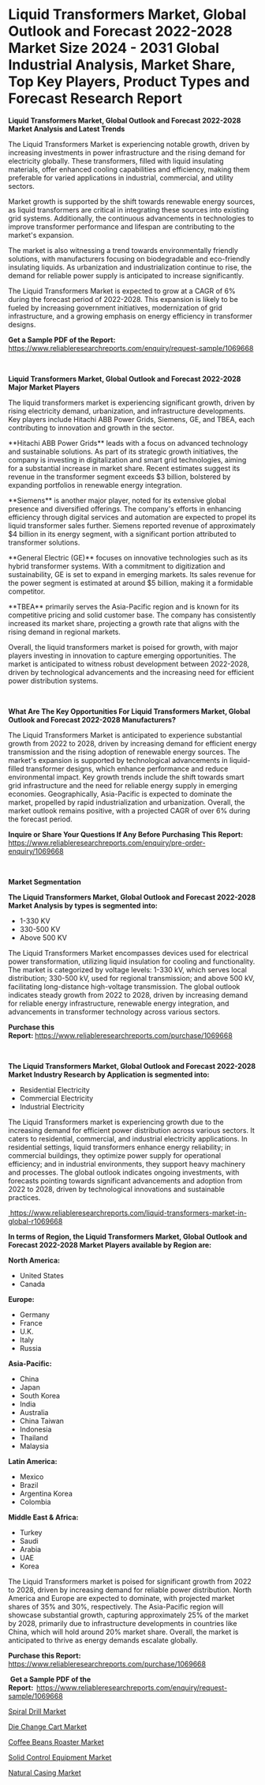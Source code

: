 <p><h1>Liquid Transformers Market, Global Outlook and Forecast 2022-2028 Market Size 2024 - 2031 Global Industrial Analysis, Market Share, Top Key Players, Product Types and Forecast Research Report</h1></p><p><strong>Liquid Transformers Market, Global Outlook and Forecast 2022-2028 Market Analysis and Latest Trends</strong></p>
<p><p>The Liquid Transformers Market is experiencing notable growth, driven by increasing investments in power infrastructure and the rising demand for electricity globally. These transformers, filled with liquid insulating materials, offer enhanced cooling capabilities and efficiency, making them preferable for varied applications in industrial, commercial, and utility sectors. </p><p>Market growth is supported by the shift towards renewable energy sources, as liquid transformers are critical in integrating these sources into existing grid systems. Additionally, the continuous advancements in technologies to improve transformer performance and lifespan are contributing to the market's expansion.</p><p>The market is also witnessing a trend towards environmentally friendly solutions, with manufacturers focusing on biodegradable and eco-friendly insulating liquids. As urbanization and industrialization continue to rise, the demand for reliable power supply is anticipated to increase significantly.</p><p>The Liquid Transformers Market is expected to grow at a CAGR of 6% during the forecast period of 2022-2028. This expansion is likely to be fueled by increasing government initiatives, modernization of grid infrastructure, and a growing emphasis on energy efficiency in transformer designs.</p></p>
<p><strong>Get a Sample PDF of the Report:&nbsp;</strong> <a href="https://www.reliableresearchreports.com/enquiry/request-sample/1069668?utm_campaign=1509&utm_medium=2&utm_source=Github&utm_content=ia&utm_term=18102024&utm_id=liquid-transformers-market-global-outlook-and-forecast-2022-2028">https://www.reliableresearchreports.com/enquiry/request-sample/1069668</a></p>
<p>&nbsp;</p>
<p><strong>Liquid Transformers Market, Global Outlook and Forecast 2022-2028 Major Market Players</strong></p>
<p><p>The liquid transformers market is experiencing significant growth, driven by rising electricity demand, urbanization, and infrastructure developments. Key players include Hitachi ABB Power Grids, Siemens, GE, and TBEA, each contributing to innovation and growth in the sector.</p><p>**Hitachi ABB Power Grids** leads with a focus on advanced technology and sustainable solutions. As part of its strategic growth initiatives, the company is investing in digitalization and smart grid technologies, aiming for a substantial increase in market share. Recent estimates suggest its revenue in the transformer segment exceeds $3 billion, bolstered by expanding portfolios in renewable energy integration.</p><p>**Siemens** is another major player, noted for its extensive global presence and diversified offerings. The company's efforts in enhancing efficiency through digital services and automation are expected to propel its liquid transformer sales further. Siemens reported revenue of approximately $4 billion in its energy segment, with a significant portion attributed to transformer solutions.</p><p>**General Electric (GE)** focuses on innovative technologies such as its hybrid transformer systems. With a commitment to digitization and sustainability, GE is set to expand in emerging markets. Its sales revenue for the power segment is estimated at around $5 billion, making it a formidable competitor.</p><p>**TBEA** primarily serves the Asia-Pacific region and is known for its competitive pricing and solid customer base. The company has consistently increased its market share, projecting a growth rate that aligns with the rising demand in regional markets.</p><p>Overall, the liquid transformers market is poised for growth, with major players investing in innovation to capture emerging opportunities. The market is anticipated to witness robust development between 2022-2028, driven by technological advancements and the increasing need for efficient power distribution systems.</p></p>
<p>&nbsp;</p>
<p><strong>What Are The Key Opportunities For Liquid Transformers Market, Global Outlook and Forecast 2022-2028 Manufacturers?</strong></p>
<p><p>The Liquid Transformers Market is anticipated to experience substantial growth from 2022 to 2028, driven by increasing demand for efficient energy transmission and the rising adoption of renewable energy sources. The market's expansion is supported by technological advancements in liquid-filled transformer designs, which enhance performance and reduce environmental impact. Key growth trends include the shift towards smart grid infrastructure and the need for reliable energy supply in emerging economies. Geographically, Asia-Pacific is expected to dominate the market, propelled by rapid industrialization and urbanization. Overall, the market outlook remains positive, with a projected CAGR of over 6% during the forecast period.</p></p>
<p><strong>Inquire or Share Your Questions If Any Before Purchasing This Report:</strong> <a href="https://www.reliableresearchreports.com/enquiry/pre-order-enquiry/1069668?utm_campaign=1509&utm_medium=2&utm_source=Github&utm_content=ia&utm_term=18102024&utm_id=liquid-transformers-market-global-outlook-and-forecast-2022-2028">https://www.reliableresearchreports.com/enquiry/pre-order-enquiry/1069668</a></p>
<p>&nbsp;</p>
<p><strong>Market Segmentation</strong></p>
<p><strong>The Liquid Transformers Market, Global Outlook and Forecast 2022-2028 Market Analysis by types is segmented into:</strong></p>
<p><ul><li>1-330 KV</li><li>330-500 KV</li><li>Above 500 KV</li></ul></p>
<p><p>The Liquid Transformers Market encompasses devices used for electrical power transformation, utilizing liquid insulation for cooling and functionality. The market is categorized by voltage levels: 1-330 kV, which serves local distribution; 330-500 kV, used for regional transmission; and above 500 kV, facilitating long-distance high-voltage transmission. The global outlook indicates steady growth from 2022 to 2028, driven by increasing demand for reliable energy infrastructure, renewable energy integration, and advancements in transformer technology across various sectors.</p></p>
<p><strong>Purchase this Report:&nbsp;</strong><a href="https://www.reliableresearchreports.com/purchase/1069668?utm_campaign=1509&utm_medium=2&utm_source=Github&utm_content=ia&utm_term=18102024&utm_id=liquid-transformers-market-global-outlook-and-forecast-2022-2028">https://www.reliableresearchreports.com/purchase/1069668</a></p>
<p>&nbsp;</p>
<p><strong>The Liquid Transformers Market, Global Outlook and Forecast 2022-2028 Market Industry Research by Application is segmented into:</strong></p>
<p><ul><li>Residential Electricity</li><li>Commercial Electricity</li><li>Industrial Electricity</li></ul></p>
<p><p>The Liquid Transformers market is experiencing growth due to the increasing demand for efficient power distribution across various sectors. It caters to residential, commercial, and industrial electricity applications. In residential settings, liquid transformers enhance energy reliability; in commercial buildings, they optimize power supply for operational efficiency; and in industrial environments, they support heavy machinery and processes. The global outlook indicates ongoing investments, with forecasts pointing towards significant advancements and adoption from 2022 to 2028, driven by technological innovations and sustainable practices.</p></p>
<p><a href="https://www.reliableresearchreports.com/liquid-transformers-market-in-global-r1069668?utm_campaign=1509&utm_medium=2&utm_source=Github&utm_content=ia&utm_term=18102024&utm_id=liquid-transformers-market-global-outlook-and-forecast-2022-2028">&nbsp;https://www.reliableresearchreports.com/liquid-transformers-market-in-global-r1069668</a></p>
<p><strong>In terms of Region, the Liquid Transformers Market, Global Outlook and Forecast 2022-2028 Market Players available by Region are:</strong></p>
<p>
    <p> <strong> North America: </strong>
        <ul>
            <li>United States</li>
            <li>Canada</li>
        </ul>
        </p> 
    <p> <strong> Europe: </strong>
        <ul>
            <li>Germany</li>
            <li>France</li>
            <li>U.K.</li>
            <li>Italy</li>
            <li>Russia</li>
        </ul>
        </p> 
    <p> <strong> Asia-Pacific: </strong>
        <ul>
            <li>China</li>
            <li>Japan</li>
            <li>South Korea</li>
            <li>India</li>
            <li>Australia</li>
            <li>China Taiwan</li>
            <li>Indonesia</li>
            <li>Thailand</li>
            <li>Malaysia</li>
        </ul>
        </p> 
    <p> <strong> Latin America: </strong>
        <ul>
            <li>Mexico</li>
            <li>Brazil</li>
            <li>Argentina Korea</li>
            <li>Colombia</li>
        </ul>
        </p> 
    <p> <strong> Middle East & Africa: </strong>
        <ul>
            <li>Turkey</li>
            <li>Saudi</li>
            <li>Arabia</li>
            <li>UAE</li>
            <li>Korea</li>
        </ul>
    </p>
    </p>
<p><p>The Liquid Transformers market is poised for significant growth from 2022 to 2028, driven by increasing demand for reliable power distribution. North America and Europe are expected to dominate, with projected market shares of 35% and 30%, respectively. The Asia-Pacific region will showcase substantial growth, capturing approximately 25% of the market by 2028, primarily due to infrastructure developments in countries like China, which will hold around 20% market share. Overall, the market is anticipated to thrive as energy demands escalate globally.</p></p>
<p><strong>Purchase this Report: </strong><a href="https://www.reliableresearchreports.com/purchase/1069668?utm_campaign=1509&utm_medium=2&utm_source=Github&utm_content=ia&utm_term=18102024&utm_id=liquid-transformers-market-global-outlook-and-forecast-2022-2028">https://www.reliableresearchreports.com/purchase/1069668</a></p>
<p>&nbsp;<strong>Get a Sample PDF of the Report:&nbsp;&nbsp;</strong><a href="https://www.reliableresearchreports.com/enquiry/request-sample/1069668?utm_campaign=1509&utm_medium=2&utm_source=Github&utm_content=ia&utm_term=18102024&utm_id=liquid-transformers-market-global-outlook-and-forecast-2022-2028">https://www.reliableresearchreports.com/enquiry/request-sample/1069668</a></p>
<p><strong></strong></p>
<p><p><a href="https://www.linkedin.com/pulse/key-drivers-spiral-drill-market-trends-future-outlook-2024-2031-hbmof?utm_campaign=1509&utm_medium=2&utm_source=Github&utm_content=ia&utm_term=18102024&utm_id=liquid-transformers-market-global-outlook-and-forecast-2022-2028">Spiral Drill Market</a></p><p><a href="https://www.linkedin.com/pulse/die-change-cart-revenue-growth-report-2024-2031-market-scanr-sjfrf?utm_campaign=1509&utm_medium=2&utm_source=Github&utm_content=ia&utm_term=18102024&utm_id=liquid-transformers-market-global-outlook-and-forecast-2022-2028">Die Change Cart Market</a></p><p><a href="https://www.linkedin.com/pulse/market-dynamics-future-trends-global-coffee-beans-roaster-sector-pfkyf?utm_campaign=1509&utm_medium=2&utm_source=Github&utm_content=ia&utm_term=18102024&utm_id=liquid-transformers-market-global-outlook-and-forecast-2022-2028">Coffee Beans Roaster Market</a></p><p><a href="https://www.linkedin.com/pulse/solid-control-equipment-market-revolution-2024-2031-trends-6b64f?utm_campaign=1509&utm_medium=2&utm_source=Github&utm_content=ia&utm_term=18102024&utm_id=liquid-transformers-market-global-outlook-and-forecast-2022-2028">Solid Control Equipment Market</a></p><p><a href="https://www.linkedin.com/pulse/global-natural-casing-market-product-types-applications-regional-ikgdc?utm_campaign=1509&utm_medium=2&utm_source=Github&utm_content=ia&utm_term=18102024&utm_id=liquid-transformers-market-global-outlook-and-forecast-2022-2028">Natural Casing Market</a></p></p>
